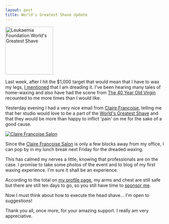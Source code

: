 ```yaml
---
layout: post
title: World's Greatest Shave Update
---
```


[<img src="http://johnsy.com/images/logo_wgs.gif"
alt="Leukaemia Foundation World's Greatest Shave"
title="Leukaemia Foundation World's Greatest Shave"
height="150"
/>](http://www.worldsgreatestshave.com/)


Last week, after I hit the $1,000 target that would mean that I have to wax my
legs, [I mentioned](2009/02/22/how-to-shave%3F/) that I am dreading
it. I've been hearing many tales of home-waxing and also have had the scene from
[The 40 Year Old Virgin](http://www.imdb.com/title/tt0405422/)
recounted to me more times than I would like.

Yesterday evening I had a very nice email from
[Claire Fran&ccedil;oise](http://www.clairefrancoise.com.au/),
telling me that her studio would love to be a part of the
[World's Greatest Shave](http://www.worldsgreatestshave.com/) and
that they would be more than happy to inflict 'pain' on me for the sake of a
good cause.

[![Claire Fran&ccedil;oise Salon](http://johnsy.com/images/logo_cfs.gif "Claire Fran&ccedil;oise Salon")](http://www.clairefrancoise.com.au/)

Since the [Claire Fran&ccedil;oise Salon](http://www.clairefrancoise.com.au/) is
only a few blocks away from my office, I can pop by in my lunch break next
Friday for the dreaded waxing.

This has calmed my nerves a little, knowing that professionals are on the
case. I promise to take some photos of the event and to blog of my first waxing
experience. I'm sure it shall be an experience.

According to the total on [my profile
page](http://my.imisfriendraising.com.au/personalPage.aspx?SID=54895), my arms
and chest are still safe but there are still ten days to go, so you still have
time to [sponsor
me](https://secure.imisfriendraising.com.au/registrant/donate.aspx?EventID=9529&amp;LangPref=en-CA&amp;SPID=1239819).

Now I must think about how to execute the head shave... I'm open to suggestions!

Thank you all, once more, for your amazing support. I really am very
appreciative.

